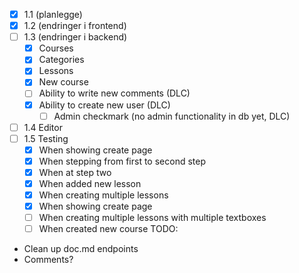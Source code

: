 - [x] 1.1 (planlegge)
- [x] 1.2 (endringer i frontend)
- [ ] 1.3 (endringer i backend)
    - [x] Courses
    - [x] Categories
    - [x] Lessons
    - [x] New course
    - [ ] Ability to write new comments (DLC)
    - [x] Ability to create new user (DLC)
        - [ ] Admin checkmark (no admin functionality in db yet, DLC)
- [ ] 1.4 Editor
- [ ] 1.5 Testing
    - [x] When showing create page
    - [x] When stepping from first to second step
    - [x] When at step two
    - [x] When added new lesson
    - [x] When creating multiple lessons
    - [x] When showing create page
    - [ ] When creating multiple lessons with multiple textboxes
    - [ ] When created new course
TODO:
- Clean up doc.md endpoints
- Comments?

